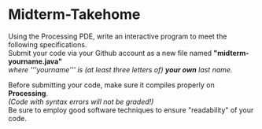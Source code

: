 # Midterm-Takehome

Using the Processing PDE, write an interactive program to meet the following specifications.  
Submit your code via your Github account as a new file named  __"midterm-yourname.java"__   
  _where '''yourname''' is (at least three letters of) __your own__ last name._

Before submitting your code, make sure it compiles properly on **Processing**.  
    *(Code with syntax errors will not be graded!)*  
Be sure to employ good software techniques to ensure "readability" of your code.

